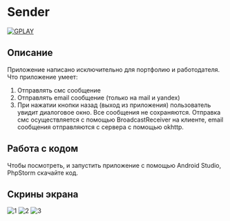 # Sender

<a href="https://play.google.com/store/apps/details?id=com.dev_marinov.sender"> ![GPLAY](https://user-images.githubusercontent.com/61028366/127751951-1b8e413b-ed07-4582-8550-d56ae601f112.png)
 >></a>
 
## Описание 
Приложение написано исключительно для портфолию и работодателя.
Что приложение умеет:
1. Отправлять смс сообщение 
2. Отправлять email сообщение (только на mail и yandex)
3. При нажатии кнопки назад (выход из приложения) пользователь увидит диалоговое окно.
Все сообщения не сохраняются.
Отправка смс осуществляется с помощью BroadcastReceiver на клиенте, email сообщения отправляются с сервера с помощью okhttp.

## Работа с кодом 
Чтобы посмотреть, и запустить приложение с помощью Android Studio, PhpStorm скачайте код. 

## Скрины экрана 
![1](https://user-images.githubusercontent.com/61028366/146771088-375bd69b-3579-449f-81ae-aac4254d085b.jpg)
![2](https://user-images.githubusercontent.com/61028366/146771093-3ef85ac5-d078-462e-a0e4-5f1d8b15769a.jpg)
![3](https://user-images.githubusercontent.com/61028366/146771095-c2beb19d-4d74-4938-9e8d-d3c699871c13.jpg)
